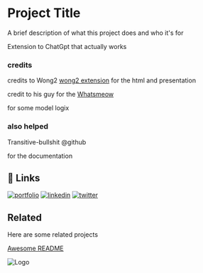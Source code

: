 
# Project Title

A brief description of what this project does and who it's for

Extension to ChatGpt that actually works

### credits 

credits to Wong2
[wong2 extension](https://github.com/wong2/chat-gpt-google-extension)
for the html and presentation

credit to his guy for the [Whatsmeow](https://github.com/tulir/whatsmeow)

for some model logix

### also helped

Transitive-bullshit @github

for the documentation
## 🔗 Links
[![portfolio](https://img.shields.io/badge/my_portfolio-000?style=for-the-badge&logo=ko-fi&logoColor=white)](https://katherineoelsner.com/)
[![linkedin](https://img.shields.io/badge/linkedin-0A66C2?style=for-the-badge&logo=linkedin&logoColor=white)](https://www.linkedin.com/)
[![twitter](https://img.shields.io/badge/twitter-1DA1F2?style=for-the-badge&logo=twitter&logoColor=white)](https://twitter.com/)


## Related

Here are some related projects

[Awesome README](https://github.com/matiassingers/awesome-readme)


![Logo](https://i.pinimg.com/originals/3d/42/bb/3d42bbc65beddfd797f864ae0508edde.gif)

